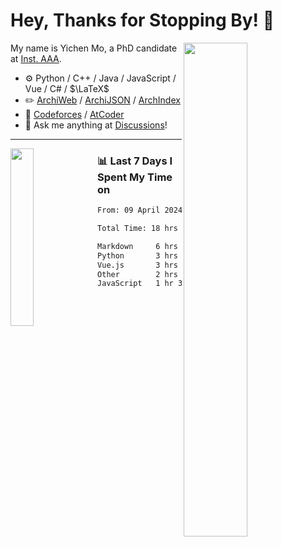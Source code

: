 # Hey, Thanks for Stopping By! 🦭

<picture>
    <source media="(prefers-color-scheme: dark)" srcset="https://github-readme-stats.vercel.app/api?username=amomorning&show_icons=true&theme=noctis_minimus&hide=issues">
    <img align="right" width="45%" src="https://github-readme-stats.vercel.app/api?username=amomorning&show_icons=true&theme=graywhite&hide=issues">
</picture>


My name is Yichen Mo, a PhD candidate at [Inst. AAA](https://archialgo.com).

-   :gear: Python / C++ / Java / JavaScript / Vue / C# / $\LaTeX$ 
-   :pencil2: [ArchiWeb](https://web.archialgo.com) / [ArchiJSON](https://www.food4rhino.com/en/app/archijson) / [ArchIndex](https://index.archialgo.com/) 
-   :abacus: [Codeforces](https://codeforces.com/profile/LaPluma) / [AtCoder](https://atcoder.jp/users/amomorning)
-   :thought_balloon: Ask me anything at [Discussions](https://github.com/amomorning/amomorning/discussions/new)!


---

<picture>
    <source media="(prefers-color-scheme: dark)" srcset="https://github-readme-stats.vercel.app/api/top-langs/?username=amomorning&hide=Mathematica&theme=noctis_minimus">
    <img align="left" width="27%" src="https://github-readme-stats.vercel.app/api/top-langs/?username=amomorning&hide=Mathematica&theme=graywhite">
</picture>

  
### 📊 Last 7 Days I Spent My Time on

<!--START_SECTION:waka-->

```txt
From: 09 April 2024 - To: 16 April 2024

Total Time: 18 hrs

Markdown     6 hrs 31 mins   █████████░░░░░░░░░░░░░░░░   36.19 %
Python       3 hrs 49 mins   █████▒░░░░░░░░░░░░░░░░░░░   21.27 %
Vue.js       3 hrs 28 mins   ████▓░░░░░░░░░░░░░░░░░░░░   19.26 %
Other        2 hrs 11 mins   ███░░░░░░░░░░░░░░░░░░░░░░   12.17 %
JavaScript   1 hr 39 mins    ██▒░░░░░░░░░░░░░░░░░░░░░░   09.16 %
```

<!--END_SECTION:waka-->　　
